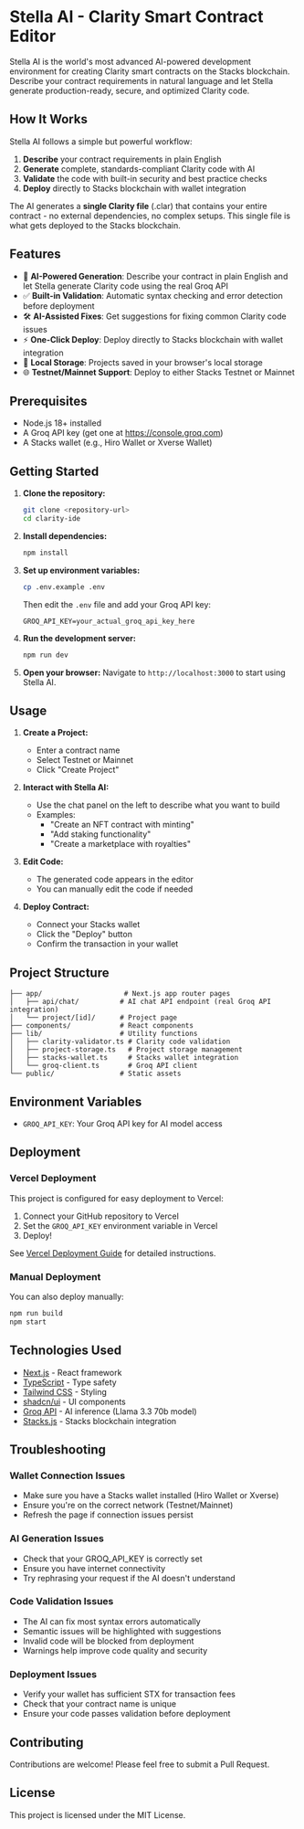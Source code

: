 # Stella AI - Clarity Smart Contract Editor

Stella AI is the world's most advanced AI-powered development environment for creating Clarity smart contracts on the Stacks blockchain. Describe your contract requirements in natural language and let Stella generate production-ready, secure, and optimized Clarity code.

## How It Works

Stella AI follows a simple but powerful workflow:
1. **Describe** your contract requirements in plain English
2. **Generate** complete, standards-compliant Clarity code with AI
3. **Validate** the code with built-in security and best practice checks
4. **Deploy** directly to Stacks blockchain with wallet integration

The AI generates a **single Clarity file** (.clar) that contains your entire contract - no external dependencies, no complex setups. This single file is what gets deployed to the Stacks blockchain.

## Features

- 🤖 **AI-Powered Generation**: Describe your contract in plain English and let Stella generate Clarity code using the real Groq API
- ✅ **Built-in Validation**: Automatic syntax checking and error detection before deployment
- 🛠️ **AI-Assisted Fixes**: Get suggestions for fixing common Clarity code issues
- ⚡ **One-Click Deploy**: Deploy directly to Stacks blockchain with wallet integration
- 💾 **Local Storage**: Projects saved in your browser's local storage
- 🌐 **Testnet/Mainnet Support**: Deploy to either Stacks Testnet or Mainnet

## Prerequisites

- Node.js 18+ installed
- A Groq API key (get one at https://console.groq.com)
- A Stacks wallet (e.g., Hiro Wallet or Xverse Wallet)

## Getting Started

1. **Clone the repository:**
   ```bash
   git clone <repository-url>
   cd clarity-ide
   ```

2. **Install dependencies:**
   ```bash
   npm install
   ```

3. **Set up environment variables:**
   ```bash
   cp .env.example .env
   ```
   Then edit the `.env` file and add your Groq API key:
   ```
   GROQ_API_KEY=your_actual_groq_api_key_here
   ```

4. **Run the development server:**
   ```bash
   npm run dev
   ```

5. **Open your browser:**
   Navigate to `http://localhost:3000` to start using Stella AI.

## Usage

1. **Create a Project:**
   - Enter a contract name
   - Select Testnet or Mainnet
   - Click "Create Project"

2. **Interact with Stella AI:**
   - Use the chat panel on the left to describe what you want to build
   - Examples:
     - "Create an NFT contract with minting"
     - "Add staking functionality"
     - "Create a marketplace with royalties"

3. **Edit Code:**
   - The generated code appears in the editor
   - You can manually edit the code if needed

4. **Deploy Contract:**
   - Connect your Stacks wallet
   - Click the "Deploy" button
   - Confirm the transaction in your wallet

## Project Structure

```
├── app/                    # Next.js app router pages
│   ├── api/chat/          # AI chat API endpoint (real Groq API integration)
│   └── project/[id]/      # Project page
├── components/            # React components
├── lib/                   # Utility functions
│   ├── clarity-validator.ts # Clarity code validation
│   ├── project-storage.ts   # Project storage management
│   ├── stacks-wallet.ts     # Stacks wallet integration
│   └── groq-client.ts       # Groq API client
└── public/                # Static assets
```

## Environment Variables

- `GROQ_API_KEY`: Your Groq API key for AI model access

## Deployment

### Vercel Deployment
This project is configured for easy deployment to Vercel:

1. Connect your GitHub repository to Vercel
2. Set the `GROQ_API_KEY` environment variable in Vercel
3. Deploy!

See [Vercel Deployment Guide](docs/vercel-deployment.md) for detailed instructions.

### Manual Deployment
You can also deploy manually:
```bash
npm run build
npm start
```

## Technologies Used

- [Next.js](https://nextjs.org/) - React framework
- [TypeScript](https://www.typescriptlang.org/) - Type safety
- [Tailwind CSS](https://tailwindcss.com/) - Styling
- [shadcn/ui](https://ui.shadcn.com/) - UI components
- [Groq API](https://groq.com/) - AI inference (Llama 3.3 70b model)
- [Stacks.js](https://stacks.js.org/) - Stacks blockchain integration

## Troubleshooting

### Wallet Connection Issues
- Make sure you have a Stacks wallet installed (Hiro Wallet or Xverse)
- Ensure you're on the correct network (Testnet/Mainnet)
- Refresh the page if connection issues persist

### AI Generation Issues
- Check that your GROQ_API_KEY is correctly set
- Ensure you have internet connectivity
- Try rephrasing your request if the AI doesn't understand

### Code Validation Issues
- The AI can fix most syntax errors automatically
- Semantic issues will be highlighted with suggestions
- Invalid code will be blocked from deployment
- Warnings help improve code quality and security

### Deployment Issues
- Verify your wallet has sufficient STX for transaction fees
- Check that your contract name is unique
- Ensure your code passes validation before deployment

## Contributing

Contributions are welcome! Please feel free to submit a Pull Request.

## License

This project is licensed under the MIT License.